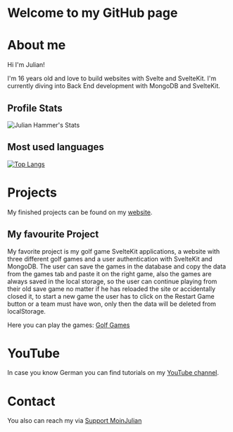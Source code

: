 # Welcome to my GitHub page

# About me

Hi I'm Julian!

I'm 16 years old and love to build websites with Svelte and SvelteKit. I'm currently diving into Back End development with MongoDB and SvelteKit.

## Profile Stats

![Julian Hammer's Stats](https://github-readme-stats.vercel.app/api?username=moinjulian&show_icons=true&show=reviews,discussions_started,discussions_answered,prs_merged,prs_merged_percentage&theme=dark&count_private=true&include_all_commits=true)

## Most used languages

[![Top Langs](https://github-readme-stats.vercel.app/api/top-langs/?username=moinjulian&theme=dark)](https://github.com/anuraghazra/github-readme-stats)

# Projects

My finished projects can be found on my [website](https://moinjulian.com).

## My favourite Project

My favorite project is my golf game SvelteKit applications, a website with three
different golf games and a user authentication with SvelteKit and MongoDB. The user can
save the games in the database and copy the data from the games tab and paste it on
the right game, also the games are always saved in the local storage, so the user can
continue playing from their old save game no matter if he has reloaded the site or
accidentally closed it, to start a new game the user has to click on the Restart Game
button or a team must have won, only then the data will be deleted from localStorage.

Here you can play the games: [Golf Games](https://golf.moinjulian.com)

# YouTube

In case you know German you can find tutorials on my [YouTube channel](https://www.youtube.com/@moinjulian).

# Contact

You also can reach my via [Support MoinJulian](support@moinjulian.com)
